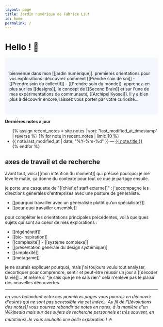 ```yaml
---
layout: page
title: Jardin numérique de Fabrice Liut
id: home
permalink: /
---
```


# Hello ! 👋

<p style="padding: 3em 1em; background: #f5f7ff; border-radius: 4px;">
  bienvenue dans mon [[jardin numérique]]. premières orientations pour vos explorations.
  découvrez comment [[Prendre soin de soi]] - [[Prendre soin du collectif]] - [[Prendre soin du monde]].
  apprenez-en plus sur les [[designs]], le concept de [[Second Brain]] et sur l'une de mes expérimentations de communauté, [[Archipel Kyosei]].
  Il y a bien plus à découvrir encore, laissez vous porter par votre curiosité...
</p>

<strong>Dernières notes à jour</strong>
<ul>
  {% assign recent_notes = site.notes | sort: "last_modified_at_timestamp" | reverse %}
  {% for note in recent_notes | limit: 10 %}
    <li>
      {{ note.last_modified_at | date: "%Y-%m-%d" }} — <a class="internal-link" href="{{ site.baseurl }}{{ note.url }}">{{ note.title }}</a>
    </li>
  {% endfor %}
</ul>

## axes de travail et de recherche
avant tout, voici [[mon intention du moment]] qui précise pourquoi je me lève le matin, ça donne du contexte pour tout ce que je partage ensuite.

je porte une casquette de "[[chief of staff externe]]" : j'accompagne les directions générales d'entreprises avec une posture de généraliste.

- [[pourquoi travailler avec un généraliste plutôt qu’un spécialiste?]]
- [[pour quoi travailler ensemble]]

pour compléter les orientations principales précédentes, voilà quelques sujets qui sont au coeur de mes explorations :
- [[régénératif]]
- [[bio-inspiration]]
- [[complexité]] - [[système complexe]]
- [[présentation générale du design systémique]]
- [[simplexité]]
- [[metagame]]

je ne saurais expliquer pourquoi, mais j'ai toujours voulu tout analyser, décortiquer pour comprendre, sentir et peut-être réussir un jour à [[décoder la vie]]... et même si "je sais que je ne sais rien" cela n'enlève pas le plaisir des nouvelles découvertes.

---

*en vous balandant entre ces premières pages vous pourrez en découvrir d'autres qui ne sont pas accessible via cet index...
Au fil de l'[[évolutions des notes]] vous pourrez rebondir de notes en notes, à la manière d'un Wikipedia mais sur des sujets de recherche personnels et très souvent, en mutations! Je vous souhaite une belle exploration ! ⛵*

<style>
  .wrapper {
    max-width: 46em;
  }
</style>
